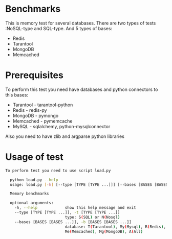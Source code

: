 # Benchmarks

This is memory test for several databases. There are two types of tests :NoSQL-type and SQL-type. 
And 5 types of bases:
* Redis
* Tarantool
* MongoDB
* Memcached

# Prerequisites
To perform this test you need have databases and python connectors to this bases:
* Tarantool - tarantool-python
* Redis - redis-py
* MongoDB - pymongo
* Memcached - pymemcache
* MySQL - sqlalchemy, python-mysqlconnector


Also you need to have zlib and argparse python libraries

# Usage of test
``` bash
To perform test you need to use script load.py

  python load.py --help 
  usage: load.py [-h] [--type [TYPE [TYPE ...]]] [--bases [BASES [BASES ...]]]

  Memory benchmarks

  optional arguments:
    -h, --help            show this help message and exit
    --type [TYPE [TYPE ...]], -t [TYPE [TYPE ...]]
                          type: S(SQL) or N(Nosql)
    --bases [BASES [BASES ...]], -b [BASES [BASES ...]]
                          database: T(Tarantool), My(Mysql), R(Redis),
                          Me(Memcached), Mg(MongoDB), A(All)
```

